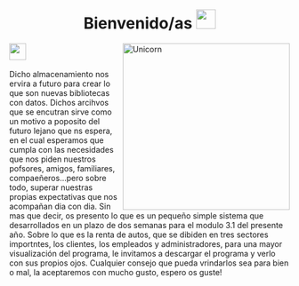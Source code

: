 <h1 align="center">Bienvenido/as <img src="https://media.giphy.com/media/hvRJCLFzcasrR4ia7z/giphy.gif" width="35"></h1>

<img align="right" width=300px alt="Unicorn" src="https://c.tenor.com/GN73MKBawZYAAAAi/busy-cute.gif" />

<img src="https://media.giphy.com/media/ObNTw8Uzwy6KQ/giphy.gif" width="30px">&nbsp; 

Dicho almacenamiento nos ervira a futuro para crear lo que son nuevas bibliotecas con datos. Dichos arcihvos que se encutran sirve como un motivo a poposito del futuro lejano que ns espera,
en el cual esperamos que cumpla con las necesidades que nos piden nuestros pofsores, amigos, familiares, compaeñeros...pero sobre todo, superar nuestras propias expectativas que nos acompañan dia con dia.
Sin mas que decir, os presento lo que es un pequeño simple sistema que desarrollados en un plazo de dos semanas para el modulo 3.1 del presente año. Sobre lo que es la renta de autos, que se dibiden en tres sectores importntes, 
los clientes, los empleados y administradores, para una mayor visualización del programa, le invitamos a descargar el programa y verlo con sus propios ojos.
Cualquier consejo que pueda vrindarlos sea para bien o mal, la aceptaremos con mucho gusto, espero os guste!
